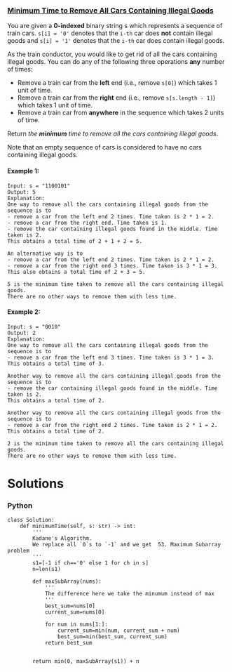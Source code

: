### [Minimum Time to Remove All Cars Containing Illegal Goods](https://leetcode.com/problems/minimum-time-to-remove-all-cars-containing-illegal-goods/) <br>

You are given a **0-indexed** binary string s which represents a sequence of train cars. `s[i] = '0'` denotes that the `i-th` car does **not** contain illegal goods and `s[i] = '1'` denotes that the `i-th` car does contain illegal goods.

As the train conductor, you would like to get rid of all the cars containing illegal goods. You can do any of the following three operations **any** number of times:

 - Remove a train car from the **left** end (i.e., remove `s[0]`) which takes 1 unit of time.
 - Remove a train car from the **right** end (i.e., remove `s[s.length - 1]`) which takes 1 unit of time.
 - Remove a train car from **anywhere** in the sequence which takes 2 units of time.

Return *the ***minimum*** time to remove all the cars containing illegal goods*.

Note that an empty sequence of cars is considered to have no cars containing illegal goods.



#### Example 1:

```
Input: s = "1100101"
Output: 5
Explanation: 
One way to remove all the cars containing illegal goods from the sequence is to
- remove a car from the left end 2 times. Time taken is 2 * 1 = 2.
- remove a car from the right end. Time taken is 1.
- remove the car containing illegal goods found in the middle. Time taken is 2.
This obtains a total time of 2 + 1 + 2 = 5. 

An alternative way is to
- remove a car from the left end 2 times. Time taken is 2 * 1 = 2.
- remove a car from the right end 3 times. Time taken is 3 * 1 = 3.
This also obtains a total time of 2 + 3 = 5.

5 is the minimum time taken to remove all the cars containing illegal goods. 
There are no other ways to remove them with less time.

```

#### Example 2:

```
Input: s = "0010"
Output: 2
Explanation:
One way to remove all the cars containing illegal goods from the sequence is to
- remove a car from the left end 3 times. Time taken is 3 * 1 = 3.
This obtains a total time of 3.

Another way to remove all the cars containing illegal goods from the sequence is to
- remove the car containing illegal goods found in the middle. Time taken is 2.
This obtains a total time of 2.

Another way to remove all the cars containing illegal goods from the sequence is to 
- remove a car from the right end 2 times. Time taken is 2 * 1 = 2. 
This obtains a total time of 2.

2 is the minimum time taken to remove all the cars containing illegal goods. 
There are no other ways to remove them with less time.

```


# Solutions

### Python
```
class Solution:
    def minimumTime(self, s: str) -> int:
        '''
        Kadane's Algorithm.
        We replace all `0`s to `-1` and we get  53. Maximum Subarray problem
        '''
        s1=[-1 if ch=='0' else 1 for ch in s]
        n=len(s1)
        
        def maxSubArray(nums):
            '''
            The difference here we take the minumum instead of max
            '''
            best_sum=nums[0]
            current_sum=nums[0]

            for num in nums[1:]:
                current_sum=min(num, current_sum + num)
                best_sum=min(best_sum, current_sum)
            return best_sum
        
            
        return min(0, maxSubArray(s1)) + n

```
